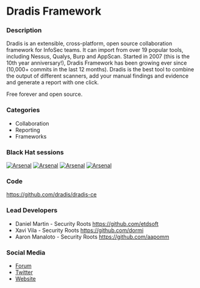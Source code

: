 # Dradis Framework

### Description
Dradis is an extensible, cross-platform, open source collaboration framework for InfoSec teams. It can import from over 19 popular tools, including Nessus, Qualys, Burp and AppScan. Started in 2007 (this is the 10th year anniversary!), Dradis Framework has been growing ever since (10,000+ commits in the last 12 months). Dradis is the best tool to combine the output of different scanners, add your manual findings and evidence and generate a report with one click.

Free forever and open source.

### Categories
* Collaboration
* Reporting
* Frameworks

### Black Hat sessions
[![Arsenal](https://rawgit.com/toolswatch/badges/master/arsenal/europe/2014.svg)](https://www.toolswatch.org/2014/09/lineup-for-the-blackhat-arsenal-europe-2014/)
[![Arsenal](https://rawgit.com/toolswatch/badges/master/arsenal/usa/2015.svg)](https://www.toolswatch.org/2015/06/black-hat-arsenal-usa-2015-speakers-lineup/)
[![Arsenal](https://rawgit.com/toolswatch/badges/master/arsenal/usa/2016.svg)](https://www.blackhat.com/us-16/arsenal.html#dradis-framework)
[![Arsenal](https://rawgit.com/toolswatch/badges/master/arsenal/usa/2017.svg)](http://www.toolswatch.org/2017/06/the-black-hat-arsenal-usa-2017-phenomenal-line-up-announced/)


### Code
https://github.com/dradis/dradis-ce

### Lead Developers
* Daniel Martin - Security Roots https://github.com/etdsoft
* Xavi Vila - Security Roots https://github.com/dormi
* Aaron Manaloto - Security Roots https://github.com/aapomm

### Social Media
* [Forum](http://discuss.dradisframework.org)
* [Twitter](https://twitter.com/dradisfw)
* [Website](http://dradisframework.org/ce/?utm_source=github&utm_medium=web&utm_campaign=arsenal-tools)
